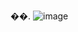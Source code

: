 ��. 
 ![image](https://github.com/aiub047/Sunriseset/assets/25733946/4ae0ab0b-75e4-425b-8b78-44b419257c8b)

 
